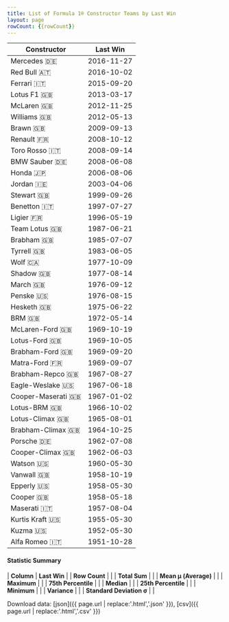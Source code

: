 ```yaml
---
title: List of Formula 1® Constructor Teams by Last Win
layout: page
rowCount: {{rowCount}}
---
```


| Constructor | Last Win |
|--|--|
| Mercedes 🇩🇪 | 2016-11-27 |
| Red Bull 🇦🇹 | 2016-10-02 |
| Ferrari 🇮🇹 | 2015-09-20 |
| Lotus F1 🇬🇧 | 2013-03-17 |
| McLaren 🇬🇧 | 2012-11-25 |
| Williams 🇬🇧 | 2012-05-13 |
| Brawn 🇬🇧 | 2009-09-13 |
| Renault 🇫🇷 | 2008-10-12 |
| Toro Rosso 🇮🇹 | 2008-09-14 |
| BMW Sauber 🇩🇪 | 2008-06-08 |
| Honda 🇯🇵 | 2006-08-06 |
| Jordan 🇮🇪 | 2003-04-06 |
| Stewart 🇬🇧 | 1999-09-26 |
| Benetton 🇮🇹 | 1997-07-27 |
| Ligier 🇫🇷 | 1996-05-19 |
| Team Lotus 🇬🇧 | 1987-06-21 |
| Brabham 🇬🇧 | 1985-07-07 |
| Tyrrell 🇬🇧 | 1983-06-05 |
| Wolf 🇨🇦 | 1977-10-09 |
| Shadow 🇬🇧 | 1977-08-14 |
| March 🇬🇧 | 1976-09-12 |
| Penske 🇺🇸 | 1976-08-15 |
| Hesketh 🇬🇧 | 1975-06-22 |
| BRM 🇬🇧 | 1972-05-14 |
| McLaren-Ford 🇬🇧 | 1969-10-19 |
| Lotus-Ford 🇬🇧 | 1969-10-05 |
| Brabham-Ford 🇬🇧 | 1969-09-20 |
| Matra-Ford 🇫🇷 | 1969-09-07 |
| Brabham-Repco 🇬🇧 | 1967-08-27 |
| Eagle-Weslake 🇺🇸 | 1967-06-18 |
| Cooper-Maserati 🇬🇧 | 1967-01-02 |
| Lotus-BRM 🇬🇧 | 1966-10-02 |
| Lotus-Climax 🇬🇧 | 1965-08-01 |
| Brabham-Climax 🇬🇧 | 1964-10-25 |
| Porsche 🇩🇪 | 1962-07-08 |
| Cooper-Climax 🇬🇧 | 1962-06-03 |
| Watson 🇺🇸 | 1960-05-30 |
| Vanwall 🇬🇧 | 1958-10-19 |
| Epperly 🇺🇸 | 1958-05-30 |
| Cooper 🇬🇧 | 1958-05-18 |
| Maserati 🇮🇹 | 1957-08-04 |
| Kurtis Kraft 🇺🇸 | 1955-05-30 |
| Kuzma 🇺🇸 | 1952-05-30 |
| Alfa Romeo 🇮🇹 | 1951-10-28 |

#### Statistic Summary

| **Column** | **Last Win** |
| **Row Count** |  |
| **Total Sum** |  |
| **Mean μ (Average)** |  |
| **Maximum** |  |
| **75th Percentile** |  |
| **Median** |  |
| **25th Percentile** |  |
| **Minimum** |  |
| **Variance** |  |
| **Standard Deviation σ** |  |

Download data: [json]({{ page.url | replace:'.html','.json' }}), [csv]({{ page.url | replace:'.html','.csv' }})
